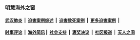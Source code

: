 
### 明慧海外之窗

####  [武汉肺炎](indexes/365.md?t=01280200) &nbsp;|&nbsp;  [迫害案例综述](indexes/328.md?t=01280200) &nbsp;|&nbsp; [迫害致死案例](indexes/277.md?t=01280200)  &nbsp;|&nbsp; [更多迫害案例](indexes/81.md?t=01280200)  &nbsp;|&nbsp; 
####  [时事评论](indexes/251.md?t=01280200) &nbsp;|&nbsp; [海外简讯](indexes/245.md?t=01280200)&nbsp;|&nbsp;  [社会支持](indexes/140.md?t=01280200) &nbsp;|&nbsp; [褒奖决议](indexes/282.md?t=01280200) &nbsp;|&nbsp; [社区报道](indexes/91.md?t=01280200)  &nbsp;|&nbsp; [天人之间](indexes/78.md?t=01280200) 

